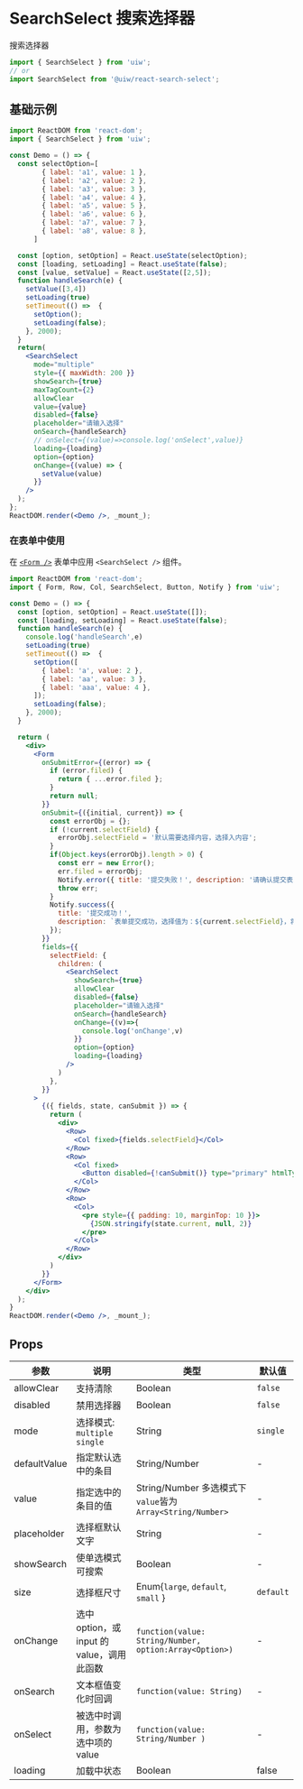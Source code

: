 SearchSelect 搜索选择器
===

搜索选择器

```jsx
import { SearchSelect } from 'uiw';
// or
import SearchSelect from '@uiw/react-search-select';
```

## 基础示例

<!--rehype:bgWhite=true&codeSandbox=true&codePen=true-->
```jsx
import ReactDOM from 'react-dom';
import { SearchSelect } from 'uiw';

const Demo = () => {
  const selectOption=[
        { label: 'a1', value: 1 },
        { label: 'a2', value: 2 },
        { label: 'a3', value: 3 },
        { label: 'a4', value: 4 },
        { label: 'a5', value: 5 },
        { label: 'a6', value: 6 },
        { label: 'a7', value: 7 },
        { label: 'a8', value: 8 },
      ]

  const [option, setOption] = React.useState(selectOption);
  const [loading, setLoading] = React.useState(false);
  const [value, setValue] = React.useState([2,5]);
  function handleSearch(e) {
    setValue([3,4])
    setLoading(true)
    setTimeout(() =>  {
      setOption();
      setLoading(false);
    }, 2000);
  }
  return(
    <SearchSelect
      mode="multiple"
      style={{ maxWidth: 200 }}
      showSearch={true}
      maxTagCount={2}
      allowClear
      value={value}
      disabled={false}
      placeholder="请输入选择"
      onSearch={handleSearch}
      // onSelect={(value)=>console.log('onSelect',value)}
      loading={loading}
      option={option}
      onChange={(value) => {
        setValue(value)
      }}
    />
  );
};
ReactDOM.render(<Demo />, _mount_);
```

### 在表单中使用

在 [`<Form />`](#/components/form) 表单中应用 `<SearchSelect />` 组件。

<!--rehype:bgWhite=true&codeSandbox=true&codePen=true&noScroll=true-->
```jsx
import ReactDOM from 'react-dom';
import { Form, Row, Col, SearchSelect, Button, Notify } from 'uiw';

const Demo = () => {
  const [option, setOption] = React.useState([]);
  const [loading, setLoading] = React.useState(false);
  function handleSearch(e) {
    console.log('handleSearch',e)
    setLoading(true)
    setTimeout(() =>  {
      setOption([
        { label: 'a', value: 2 },
        { label: 'aa', value: 3 },
        { label: 'aaa', value: 4 },
      ]);
      setLoading(false);
    }, 2000);
  }

  return (
    <div>
      <Form
        onSubmitError={(error) => {
          if (error.filed) {
            return { ...error.filed };
          }
          return null;
        }}
        onSubmit={({initial, current}) => {
          const errorObj = {};
          if (!current.selectField) {
            errorObj.selectField = '默认需要选择内容，选择入内容';
          }
          if(Object.keys(errorObj).length > 0) {
            const err = new Error();
            err.filed = errorObj;
            Notify.error({ title: '提交失败！', description: '请确认提交表单是否正确！' });
            throw err;
          }
          Notify.success({
            title: '提交成功！',
            description: `表单提交成功，选择值为：${current.selectField}，将自动填充初始化值！`,
          });
        }}
        fields={{
          selectField: {
            children: (
              <SearchSelect
                showSearch={true}
                allowClear
                disabled={false}
                placeholder="请输入选择"
                onSearch={handleSearch}
                onChange={(v)=>{
                  console.log('onChange',v)
                }}
                option={option}
                loading={loading}
              />
            )
          },
        }}
      >
        {({ fields, state, canSubmit }) => {
          return (
            <div>
              <Row>
                <Col fixed>{fields.selectField}</Col>
              </Row>
              <Row>
                <Col fixed>
                  <Button disabled={!canSubmit()} type="primary" htmlType="submit">提交</Button>
                </Col>
              </Row>
              <Row>
                <Col>
                  <pre style={{ padding: 10, marginTop: 10 }}>
                    {JSON.stringify(state.current, null, 2)}
                  </pre>
                </Col>
              </Row>
            </div>
          )
        }}
      </Form>
    </div>
  );
}
ReactDOM.render(<Demo />, _mount_);
```

## Props

| 参数 | 说明 | 类型 | 默认值 |
|--------- |-------- |--------- |-------- |
| allowClear | 支持清除 | Boolean | `false` |
| disabled | 禁用选择器 | Boolean | `false` |
| mode | 选择模式: `multiple`  `single` | String | `single` |
| defaultValue | 指定默认选中的条目 | String/Number | - |
| value | 指定选中的条目的值 | String/Number  多选模式下`value`皆为`Array<String/Number>` | - |
| placeholder | 选择框默认文字 | String | - |
| showSearch | 使单选模式可搜索 | Boolean | - |
| size | 选择框尺寸 | Enum{`large`, `default`, `small` } | `default` |
| onChange | 选中 option，或 input 的 value，调用此函数 | `function(value: String/Number, option:Array<Option>)` | - |
| onSearch | 文本框值变化时回调 | `function(value: String)` | - |
| onSelect | 被选中时调用，参数为选中项的 value | `function(value: String/Number )` | - |
| loading | 加载中状态 | Boolean | false |
